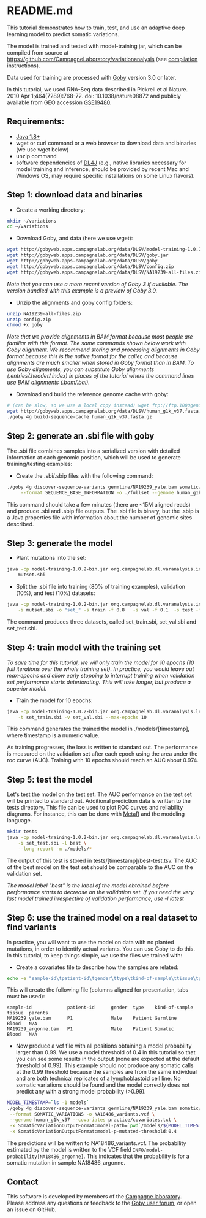 # README.md
This tutorial demonstrates how to train, test, and use an adaptive deep learning model to predict somatic variations. 

The model is trained and tested with model-training jar, which can be compiled from source at https://github.com/CampagneLaboratory/variationanalysis (see [compilation](https://github.com/CampagneLaboratory/variationanalysis/blob/master/compiling.md) instructions).

Data used for training are processed with [Goby](http://goby.campagnelab.org) version 3.0 or later. 

In this tutorial, we used RNA-Seq data described in Pickrell et al Nature. 2010 Apr 1;464(7289):768-72. doi: 10.1038/nature08872 
and publicly available from GEO accession  [GSE19480](http://www.ncbi.nlm.nih.gov/geo/query/acc.cgi?acc=GSE19480).
## Requirements:
 
- [Java 1.8+](http://www.oracle.com/technetwork/java/javase/downloads/index.html)
- wget or curl command or a web browser to download data and binaries (we use wget below)
- unzip command
- software dependencies of [DL4J](http://deeplearning4j.org/) (e.g., native libraries necessary for model training and inference, should be provided by recent Mac and Windows OS, may require specific installations on some Linux flavors).

## Step 1: download data and binaries
* Create a working directory:
```sh
mkdir ~/variations
cd ~/variations
```
* Download Goby, and data (here we use wget):
```sh
wget http://gobyweb.apps.campagnelab.org/data/DLSV/model-training-1.0.2-bin.jar
wget http://gobyweb.apps.campagnelab.org/data/DLSV/goby.jar
wget http://gobyweb.apps.campagnelab.org/data/DLSV/goby
wget http://gobyweb.apps.campagnelab.org/data/DLSV/config.zip
wget http://gobyweb.apps.campagnelab.org/data/DLSV/NA19239-all-files.zip
```
_Note that you can use a more recent version of Goby 3 if available. The version bundled with this example is a preview of Goby 3.0._

* Unzip the alignments and goby config folders:
```sh
unzip NA19239-all-files.zip
unzip config.zip
chmod +x goby
```
_Note that we provide alignments in BAM format because most people are familiar with this format. The same commands shown below work with Goby alignment. We recommend storing and processing alignments in Goby format because this is the native format for the caller, and because alignments are much smaller when stored in Goby format than in BAM.
To use Goby alignments, you can substitute  Goby alignments (.entries/.header/.index) in places of the tutorial where the command lines use BAM alignments (.bam/.bai)._

* Download and build the reference genome cache with goby:
```sh
# (can be slow, so we use a local copy instead) wget ftp://ftp.1000genomes.ebi.ac.uk/vol1/ftp/technical/reference/human_g1k_v37.fasta.gz
wget http://gobyweb.apps.campagnelab.org/data/DLSV/human_g1k_v37.fasta.gz
./goby 4g build-sequence-cache human_g1k_v37.fasta.gz
```
## Step 2: generate an .sbi file with goby
The .sbi file combines samples into a serialized version with detailed information at each genomic position, which will be used to generate training/testing examples:
* Create the .sbi/.sbip files with the following command:
```sh
./goby 4g discover-sequence-variants germline/NA19239_yale.bam somatic/NA19239_argonne.bam \
     --format SEQUENCE_BASE_INFORMATION -o ./fullset --genome human_g1k_v37
```
This command should take a few minutes (there are ~15M aligned reads) and produce .sbi and .sbip file outputs. The .sbi file is binary, but the .sbip is a Java properties file with information about the number of genomic sites described.
## Step 3: generate the model
* Plant mutations into the set:
```sh
java -cp model-training-1.0.2-bin.jar org.campagnelab.dl.varanalysis.intermediaries.Mutator fullset.sbi \
    mutset.sbi
```
* Split the .sbi file into training (80% of training examples), validation (10%), and test (10%) datasets:
```sh
java -cp model-training-1.0.2-bin.jar org.campagnelab.dl.varanalysis.intermediaries.SplitFile \
    -i mutset.sbi -o "set_" -s train -f 0.8   -s val -f 0.1  -s test -f 0.1
```
The command produces three datasets, called set_train.sbi, set_val.sbi and set_test.sbi.

## Step 4: train model with the training set
_To save time for this tutorial, we will only train the model for 10 epochs (10 full iterations over the whole training set).
In practice, you would leave out max-epochs and allow early stopping to interrupt training when validation set performance
starts deteriorating. This will take longer, but produce a superior model._
* Train the model for 10 epochs:
```sh
java -cp model-training-1.0.2-bin.jar org.campagnelab.dl.varanalysis.learning.TrainSomaticModel \
    -t set_train.sbi -v set_val.sbi --max-epochs 10
```
This command generates the trained the model in ./models/[timestamp], where timestamp is a numeric value.

As training progresses, the loss is written to standard out. The performance is measured on the validation set after each epoch
using the area under the roc curve (AUC). Training with 10 epochs should reach an AUC about 0.974.

## Step 5: test the model
Let's test the model on the test set. The AUC performance on the test set will be printed to standard out.
Additional prediction data is written to the tests directory. This file can be used to plot ROC curves and reliability diagrams.
For instance, this can be done with  [MetaR](http://metaR.campagnelab.org) and the modeling language.

```sh
mkdir tests
java -cp model-training-1.0.2-bin.jar org.campagnelab.dl.varanalysis.learning.PredictMutations \
    -i set_test.sbi -l best \
    --long-report -m ./models/*
```
The output of this test is stored in tests/[timestamp]/best-test.tsv. The AUC of the best model on the test set
should be comparable to the AUC on the validation set.

_The model label "best" is the label of the model obtained before performance starts to decrease on the validation set.
 If you need the very last model trained irrespective of validation performance, use -l latest_

## Step 6: use the trained model on a real dataset to find variants
In practice, you will want to use the model on data with no planted mutations, in order to identify
 actual variants. You can use Goby to do this.
In this tutorial, to keep things simple, we use the files we trained with:

* Create a covariates file to describe how the samples are related:
```sh
echo -e "sample-id\tpatient-id\tgender\ttype\tkind-of-sample\ttissue\tparents\nNA19239_yale\tP1\tMale\tPatient\tGermline\tBlood\tN/A\nNA19239_argonne.bam\tP1\tMale\tPatient\tSomatic\tBlood\tN/A" > ./practice/covariates.txt
```
This will create the following file (columns aligned for presentation, tabs must be used):
````
sample-id             patient-id      gender  type    kind-of-sample  tissue  parents
NA19239_yale.bam      P1              Male    Patient Germline        Blood   N/A
NA19239_argonne.bam   P1              Male    Patient Somatic         Blood   N/A
````
* Now produce a vcf file with all positions obtaining a model probability
 larger than 0.99.
We  use a model threshold of 0.4 in this tutorial so that you can see some results in the output (none are expected at the default threshold of 0.99). 
This example should not produce any somatic calls at the 0.99 threshold because the samples are from the same individual and are both 
technical replicates of a lymphoblastoid cell line. No somatic variations should be found and the model correctly does not predict any with a strong model probability (>0.99).

```sh
MODEL_TIMESTAMP=`ls -1 models`
./goby 4g discover-sequence-variants germline/NA19239_yale.bam somatic/NA19239_argonne.bam \
 --format SOMATIC_VARIATIONS -o NA18486_variants.vcf \
 --genome human_g1k_v37 --covariates practice/covariates.txt \
 -x SomaticVariationOutputFormat:model-path=`pwd`/models/${MODEL_TIMESTAMP}/bestModel.bin \
 -x SomaticVariationOutputFormat:model-p-mutated-threshold:0.4
```
The predictions will be written to NA18486_variants.vcf. The probability estimated
by the model is written to the VCF field `INFO/model-probability[NA18486_argonne]`. This indicates that the probability is for a somatic mutation in sample NA18486_argonne.

## Contact
This software is developed by members of the [Campagne laboratory](http://campagnelab.org). Please address any questions or feedback to the [Goby user forum](https://groups.google.com/forum/#!forum/goby-framework), or open an issue on GitHub.
